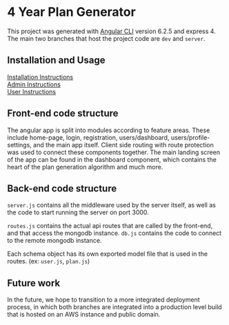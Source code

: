 # 4 Year Plan Generator

This project was generated with [Angular CLI](https://github.com/angular/angular-cli) version 6.2.5 and express 4. The main two branches that host the project code are `dev` and `server`.


## Installation and Usage

[Installation Instructions](https://drive.google.com/open?id=1emj8KUSUy5GcY5MhTDPzHxre0sNCH9nsWooYc9h7HjM)</br>
[Admin Instructions](https://drive.google.com/open?id=1DZMZWr-f1_TPr6iophWI2Sba5VFD2-IM3diHNdMLpFk)</br>
[User Instructions](https://drive.google.com/open?id=1xnmkN7tqGU8AoMYRax8qcDsTQPzvdhPWFWxo0h7_Xxs)

## Front-end code structure

The angular app is split into modules according to feature areas. These include home-page, login, registration, users/dashboard, users/profile-settings, and the main app itself. Client side routing with route protection was used to connect these components together. The main landing screen of the app can be found in the dashboard component, which contains the heart of the plan generation algorithm and much more. 


## Back-end code structure

`server.js` contains all the middleware used by the server itself, as well as the code to start running the server on port 3000. 

`routes.js` contains the actual api routes that are called by the front-end, and that access the mongodb instance.
`db.js` contains the code to connect to the remote mongodb instance.

Each schema object has its own exported model file that is used in the routes. (ex: `user.js`, `plan.js`)

## Future work

In the future, we hope to transition to a more integrated deployment process, in which both branches are integrated into a production level build that is hosted on an AWS instance and public domain.




